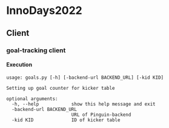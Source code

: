 # InnoDays2022


## Client

### goal-tracking client

#### Execution
```
usage: goals.py [-h] [-backend-url BACKEND_URL] [-kid KID]

Setting up goal counter for kicker table

optional arguments:
  -h, --help            show this help message and exit
  -backend-url BACKEND_URL
                        URL of Pinguin-backend
  -kid KID              ID of kicker table
```
